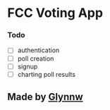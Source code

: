 FCC Voting App
=========================

### Todo

- [ ] authentication
- [ ] poll creation
- [ ] signup
- [ ] charting poll results

Made by [Glynnw](https://github.com/glynnw)
-------------------